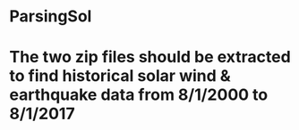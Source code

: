 # ParsingSol
# The two zip files should be extracted to find historical solar wind & earthquake data from 8/1/2000 to 8/1/2017
